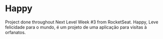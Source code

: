 # Happy
Project done throughout Next Level Week #3 from RocketSeat. Happy, Leve felicidade para o mundo, é um projeto de uma aplicação para visitas à orfanatos.
